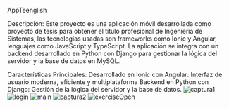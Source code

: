 AppTeenglish

Descripción:
Este proyecto es una aplicación móvil desarrollada como proyecto de tesis para obtener el título profesional de Ingenieria de Sistemas, las tecnologías usadas son frameworks como Ionic y Angular, lenguajes como JavaScript y TypeScript.
La aplicación se integra con un backend desarrollado en Python con Django para gestionar la lógica del servidor y la base de datos en MySQL.

Características Principales:
Desarrollado en Ionic con Angular: Interfaz de usuario moderna, eficiente y multiplataforma
Backend en Python con Django: Gestión de la lógica del servidor y la base de datos.
![captura1](https://github.com/jocrugon/appTeenglish/assets/93726141/b8d289d2-5a46-4407-9d91-ac29aec92e95)
![login](https://github.com/jocrugon/appTeenglish/assets/93726141/353da3e4-7679-4157-947d-0fc1bd68a3d5)
![main](https://github.com/jocrugon/appTeenglish/assets/93726141/c865f3fb-da81-4472-8f90-2afdcc62e07d)
![captura2](https://github.com/jocrugon/appTeenglish/assets/93726141/e6220037-a26f-42a2-8bb0-dfa3133038f9)
![exerciseOpen](https://github.com/jocrugon/appTeenglish/assets/93726141/7c794e65-4e5b-4178-9f98-b3cd61b336f6)

